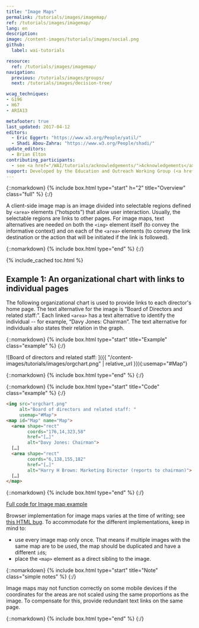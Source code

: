```yaml
---
title: "Image Maps"
permalink: /tutorials/images/imagemap/
ref: /tutorials/images/imagemap/
lang: en
description:
image: /content-images/tutorials/images/social.png
github:
  label: wai-tutorials

resource:
  ref: /tutorials/images/imagemap/
navigation:
  previous: /tutorials/images/groups/
  next: /tutorials/images/decision-tree/

wcag_techniques:
- G196
- H67
- ARIA13

metafooter: true
last_updated: 2017-04-12
editors:
  - Eric Eggert: "https://www.w3.org/People/yatil/"
  - Shadi Abou-Zahra: "https://www.w3.org/People/shadi/"
update_editors:
  - Brian Elton
contributing_participants:
  - see <a href="/WAI/tutorials/acknowledgements/">Acknowledgements</a>
support: Developed by the Education and Outreach Working Group (<a href="https://www.w3.org/groups/wg/eowg">EOWG</a>). Developed with support from the <a href="https://www.w3.org/WAI/ACT/">WAI-ACT project</a>, co-funded by the <strong>European Commission <abbr title="Information Society Technologies">IST</abbr> Programme</strong>.
---
```


{::nomarkdown}
{% include box.html type="start" h="2" title="Overview" class="full" %}
{:/}

A client-side image map is an image divided into selectable regions defined by `<area>` elements (“hotspots”) that allow user interaction. Usually, the selectable regions are links to other pages. For image maps, text alternatives are needed on both the `<img>` element itself (to convey the informative context) and on each of the `<area>` elements (to convey the link destination or the action that will be initiated if the link is followed).

{::nomarkdown}
{% include box.html type="end" %}
{:/}

{% include_cached toc.html %}

## **Example 1:** An organizational chart with links to individual pages

The following organizational chart is used to provide links to each director's home page. The text alternative for the image is “Board of Directors and related staff:”. Each linked `<area>` has a text alternative to identify the individual -- for example, “Davy Jones: Chairman”. The text alternative for individuals also states their relation in the graph.

{::nomarkdown}
{% include box.html type="start" title="Example" class="example" %}
{:/}

![Board of directors and related staff: ]({{ "/content-images/tutorials/images/orgchart.png" | relative_url }}){:usemap="#Map"}

<map name="Map" id="Map">
  <area shape="rect" coords="176,14,323,58" href="../res/beyond" alt="Davy Jones: Chairman">
  <area shape="rect" coords="81,75,226,114" href="../res/beyond" alt="Carole Brewster: Company Secretary">
  <area shape="rect" coords="6,138,155,182" href="../res/beyond" alt="Harry H Brown: Marketing Director (reports to chairman)">
  <area shape="rect" coords="175,138,323,182" href="../res/beyond" alt="Paula Holbein: Sales Director (reports to chairman)">
  <area shape="rect" coords="345,136,496,186" href="../res/beyond" alt="Hugh Howard: Finance Director (reports to chairman)">
</map>

{::nomarkdown}
{% include box.html type="end" %}
{:/}

{::nomarkdown}
{% include box.html type="start" title="Code" class="example" %}
{:/}

~~~ html
<img src="orgchart.png"
     alt="Board of directors and related staff: "
     usemap="#Map">
<map id="Map" name="Map">
  <area shape="rect"
        coords="176,14,323,58"
        href="[…]"
        alt="Davy Jones: Chairman">
  […]
  <area shape="rect"
        coords="6,138,155,182"
        href="[…]"
        alt="Harry H Brown: Marketing Director (reports to chairman)">
  […]
</map>
~~~

{::nomarkdown}
{% include box.html type="end" %}
{:/}

[Full code for Image map example](/tutorials/images/examples/imagemap/)

Browser implementation for image maps varies at the time of writing; see [this HTML bug](https://lists.w3.org/Archives/Public/public-html-bugzilla/2015Jan/0020.html). To accommodate for the different implementations, keep in mind to:

* use every image map only once. That means if multiple images with the same map are to be used, the map should be duplicated and have a different `id`s;
* place the `<map>` element as a direct sibling to the image.

{::nomarkdown}
{% include box.html type="start" title="Note" class="simple notes" %}
{:/}

Image maps may not function correctly on some mobile devices if the coordinates for the areas are not scaled using the same proportions as the image. To compensate for this, provide redundant text links on the same page.

{::nomarkdown}
{% include box.html type="end" %}
{:/}
